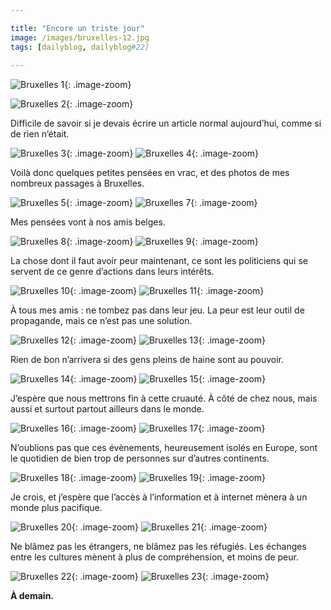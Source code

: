 ```yaml
---

title: "Encore un triste jour"
image: /images/bruxelles-12.jpg
tags: [dailyblog, dailyblog#22]
    
---
```


![Bruxelles 1](/images/bruxelles-1.jpg){: .image-zoom}

![Bruxelles 2](/images/bruxelles-2.jpg){: .image-zoom}

Difficile de savoir si je devais écrire un article normal aujourd’hui, comme si de rien n’était.

![Bruxelles 3](/images/bruxelles-3.jpg){: .image-zoom}
![Bruxelles 4](/images/bruxelles-4.jpg){: .image-zoom}

Voilà donc quelques petites pensées en vrac, et des photos de mes nombreux passages à Bruxelles.

![Bruxelles 5](/images/bruxelles-5.jpg){: .image-zoom}
![Bruxelles 7](/images/bruxelles-7.jpg){: .image-zoom}

Mes pensées vont à nos amis belges.

![Bruxelles 8](/images/bruxelles-8.jpg){: .image-zoom}
![Bruxelles 9](/images/bruxelles-9.jpg){: .image-zoom}

La chose dont il faut avoir peur maintenant, ce sont les politiciens qui se servent de ce genre d’actions dans leurs intérêts.

![Bruxelles 10](/images/bruxelles-10.jpg){: .image-zoom}
![Bruxelles 11](/images/bruxelles-11.jpg){: .image-zoom}

À tous mes amis : ne tombez pas dans leur jeu. La peur est leur outil de propagande, mais ce n’est pas une solution.

![Bruxelles 12](/images/bruxelles-12.jpg){: .image-zoom}
![Bruxelles 13](/images/bruxelles-13.jpg){: .image-zoom}

Rien de bon n’arrivera si des gens pleins de haine sont au pouvoir.

![Bruxelles 14](/images/bruxelles-14.jpg){: .image-zoom}
![Bruxelles 15](/images/bruxelles-15.jpg){: .image-zoom}

J’espère que nous mettrons fin à cette cruauté. À côté de chez nous, mais aussi et surtout partout ailleurs dans le monde.

![Bruxelles 16](/images/bruxelles-16.jpg){: .image-zoom}
![Bruxelles 17](/images/bruxelles-17.jpg){: .image-zoom}

N’oublions pas que ces évènements, heureusement isolés en Europe, sont le quotidien de bien trop de personnes sur d’autres continents.

![Bruxelles 18](/images/bruxelles-18.jpg){: .image-zoom}
![Bruxelles 19](/images/bruxelles-19.jpg){: .image-zoom}

Je crois, et j’espère que l’accès à l’information et à internet mènera à un monde plus pacifique.

![Bruxelles 20](/images/bruxelles-20.jpg){: .image-zoom}
![Bruxelles 21](/images/bruxelles-21.jpg){: .image-zoom}

Ne blâmez pas les étrangers, ne blâmez pas les réfugiés. Les échanges entre les cultures mènent à plus de compréhension, et moins de peur.

![Bruxelles 22](/images/bruxelles-22.jpg){: .image-zoom}
![Bruxelles 23](/images/bruxelles-23.jpg){: .image-zoom}

**À demain.**